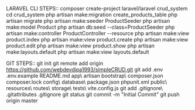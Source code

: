 
LARAVEL CLI STEPS:: 
   composer create-project laravel/laravel crud_system
   cd crud_system
   php artisan make:migration create_products_table
   php artisan migrate
   php artisan make:seeder ProductSeeder
   php artisan make:model Product
   php artisan db:seed --class=ProductSeeder
   php artisan make:controller ProductController --resource
   php artisan make:view product.index
   php artisan make:view product.create
   php artisan make:view product.edit
   php artisan make:view product.show
   php artisan make:layouts.default
   php artisan make:view layouts.default


GIT STEPS:: 
  git init
  git remote add origin https://github.com/webdevdipa1993/simpleCRUD.git
  git add .env .env.example README.md app\ artisan bootstrap\ composer.json composer.lock config\ database\ package.json  phpunit.xml public\ resources\ routes\ storage\ tests\ vite.config.js
  git add .gitignore\ .gitattributes .gitignore
  git status
  git commit -m "Initial Commit"
  git push origin master